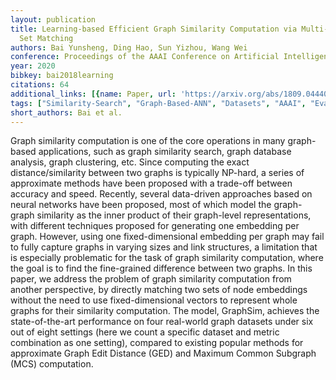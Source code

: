 ```yaml
---
layout: publication
title: Learning-based Efficient Graph Similarity Computation via Multi-Scale Convolutional
  Set Matching
authors: Bai Yunsheng, Ding Hao, Sun Yizhou, Wang Wei
conference: Proceedings of the AAAI Conference on Artificial Intelligence
year: 2020
bibkey: bai2018learning
citations: 64
additional_links: [{name: Paper, url: 'https://arxiv.org/abs/1809.04440'}]
tags: ["Similarity-Search", "Graph-Based-ANN", "Datasets", "AAAI", "Evaluation"]
short_authors: Bai et al.
---
```

Graph similarity computation is one of the core operations in many
graph-based applications, such as graph similarity search, graph database
analysis, graph clustering, etc. Since computing the exact distance/similarity
between two graphs is typically NP-hard, a series of approximate methods have
been proposed with a trade-off between accuracy and speed. Recently, several
data-driven approaches based on neural networks have been proposed, most of
which model the graph-graph similarity as the inner product of their
graph-level representations, with different techniques proposed for generating
one embedding per graph. However, using one fixed-dimensional embedding per
graph may fail to fully capture graphs in varying sizes and link structures, a
limitation that is especially problematic for the task of graph similarity
computation, where the goal is to find the fine-grained difference between two
graphs. In this paper, we address the problem of graph similarity computation
from another perspective, by directly matching two sets of node embeddings
without the need to use fixed-dimensional vectors to represent whole graphs for
their similarity computation. The model, GraphSim, achieves the
state-of-the-art performance on four real-world graph datasets under six out of
eight settings (here we count a specific dataset and metric combination as one
setting), compared to existing popular methods for approximate Graph Edit
Distance (GED) and Maximum Common Subgraph (MCS) computation.